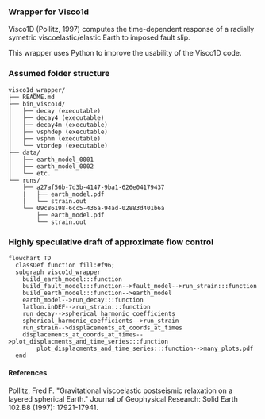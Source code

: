 ### Wrapper for Visco1d

Visco1D (Pollitz, 1997) computes the time-dependent response of a radially symetric viscoelastic/elastic Earth to imposed fault slip. 

This wrapper uses Python to improve the usability of the Visco1D code. 

### Assumed folder structure
```
visco1d_wrapper/
├── README.md
├── bin_visco1d/
│   ├── decay (executable)
│   ├── decay4 (executable)
│   ├── decay4m (executable)
│   ├── vsphdep (executable)
│   ├── vsphm (executable)
│   └── vtordep (executable)
├── data/
│   ├── earth_model_0001
│   ├── earth_model_0002
│   └── etc.
└── runs/
    ├── a27af56b-7d3b-4147-9ba1-626e04179437
    |   ├── earth_model.pdf
    |   └── strain.out
    └── 09c86198-6cc5-436a-94ad-02883d401b6a
        ├── earth_model.pdf
        └── strain.out
```

### Highly speculative draft of approximate flow control

```mermaid
flowchart TD
  classDef function fill:#f96;
  subgraph visco1d_wrapper
    build_earth_model:::function
    build_fault_model:::function-->fault_model-->run_strain:::function
    build_earth_model:::function-->earth_model
    earth_model-->run_decay:::function
    latlon.inDEF-->run_strain:::function
    run_decay-->spherical_harmonic_coefficients
    spherical_harmonic_coefficients-->run_strain
    run_strain-->displacements_at_coords_at_times
    displacements_at_coords_at_times-->plot_displacments_and_time_series:::function
        plot_displacments_and_time_series:::function-->many_plots.pdf
  end
```

#### References

Pollitz, Fred F. "Gravitational viscoelastic postseismic relaxation on a layered spherical Earth." Journal of Geophysical Research: Solid Earth 102.B8 (1997): 17921-17941.

